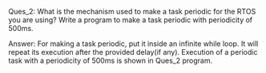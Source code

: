 Ques_2: What is the mechanism used to make a task periodic for the RTOS you are using? Write a
        program to make a task periodic with periodicity of 500ms.

Answer: For making a task periodic, put it inside an infinite while loop. It will repeat its 
        execution after the provided delay(if any). Execution of a periodic task with a periodicity of 500ms is shown in Ques_2 program.